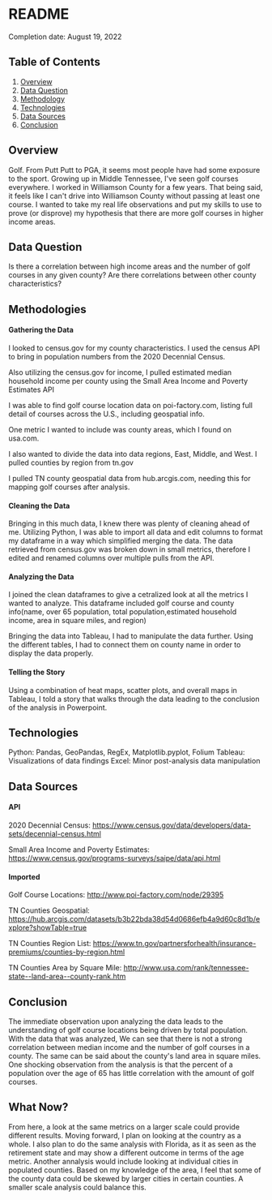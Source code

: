 # README

Completion date: August 19, 2022      

## Table of Contents
1. [Overview](#overview)
2. [Data Question](#dataquestion)
3. [Methodology](#methodology)
4. [Technologies](#technologies)
5. [Data Sources](#datasources)
6. [Conclusion](#conclusion)

<a name="overview"></a>
## Overview

Golf. From Putt Putt to PGA, it seems most people have had some exposure to the sport. Growing up in Middle Tennessee, I've seen golf courses everywhere. I worked in Williamson County for a few years. That being said, it feels like I can't drive into Williamson County without passing at least one course. I wanted to take my real life observations and put my skills to use to prove (or disprove) my hypothesis that there are more golf courses in higher income areas.
  
<a name="dataquestion"></a>
## Data Question

Is there a correlation between high income areas and the number of golf courses in any given county? Are there correlations between other county characteristics?
  
<a name="methodology"></a>
## Methodologies
  #### Gathering the Data

I looked to census.gov for my county characteristics. I used the census API to bring in population numbers from the 2020 Decennial Census.

Also utilizing the census.gov for income, I pulled estimated median household income per county using the Small Area Income and Poverty Estimates API

I was able to find golf course location data on poi-factory.com, listing full detail of courses across the U.S., including geospatial info.

One metric I wanted to include was county areas, which I found on usa.com.

I also wanted to divide the data into data regions, East, Middle, and West. I pulled counties by region from tn.gov

I pulled TN county geospatial data from hub.arcgis.com, needing this for mapping golf courses after analysis.
  
  #### Cleaning the Data

Bringing in this much data, I knew there was plenty of cleaning ahead of me. Utilizing Python, I was able to import all data and edit columns to format my dataframe in a way which simplified merging the data. The data retrieved from census.gov was broken down in small metrics, therefore I edited and renamed columns over multiple pulls from the API.


  #### Analyzing the Data

I joined the clean dataframes to give a cetralized look at all the metrics I wanted to analyze. This dataframe included golf course and county info(name, over 65 population, total population,estimated household income, area in square miles, and region)

Bringing the data into Tableau, I had to manipulate the data further. Using the different tables, I had to connect them on county name in order to display the data properly.

  #### Telling the Story

Using a combination of heat maps, scatter plots, and overall maps in Tableau, I told a story that walks through the data leading to the conclusion of the analysis in Powerpoint.

<a name="technologies"></a>
## Technologies

Python: Pandas, GeoPandas, RegEx, Matplotlib.pyplot, Folium
Tableau: Visualizations of data findings
Excel: Minor post-analysis data manipulation

## Data Sources
  
  #### API

2020 Decennial Census: https://www.census.gov/data/developers/data-sets/decennial-census.html

Small Area Income and Poverty Estimates: https://www.census.gov/programs-surveys/saipe/data/api.html

  #### Imported

Golf Course Locations: http://www.poi-factory.com/node/29395

TN Counties Geospatial: https://hub.arcgis.com/datasets/b3b22bda38d54d0686efb4a9d60c8d1b/explore?showTable=true

TN Counties Region List: https://www.tn.gov/partnersforhealth/insurance-premiums/counties-by-region.html

TN Counties Area by Square Mile: http://www.usa.com/rank/tennessee-state--land-area--county-rank.htm

<a name="conclusion"></a>
## Conclusion
The immediate observation upon analyzing the data leads to the understanding of golf course locations being driven by total population. With the data that was analyzed, We can see that there is not a strong correlation between median income and the number of golf courses in a county. The same can be said about the county's land area in square miles. One shocking observation from the analysis is that the percent of a population over the age of 65 has little correlation with the amount of golf courses.

## What Now?
From here, a look at the same metrics on a larger scale could provide different results. Moving forward, I plan on looking at the country as a whole. I also plan to do the same analysis with Florida, as it as seen as the retirement state and may show a different outcome in terms of the age metric. Another annalysis would include looking at individual cities in populated counties. Based on my knowledge of the area, I feel that some of the county data could be skewed by larger cities in certain counties. A smaller scale analysis could balance this. 